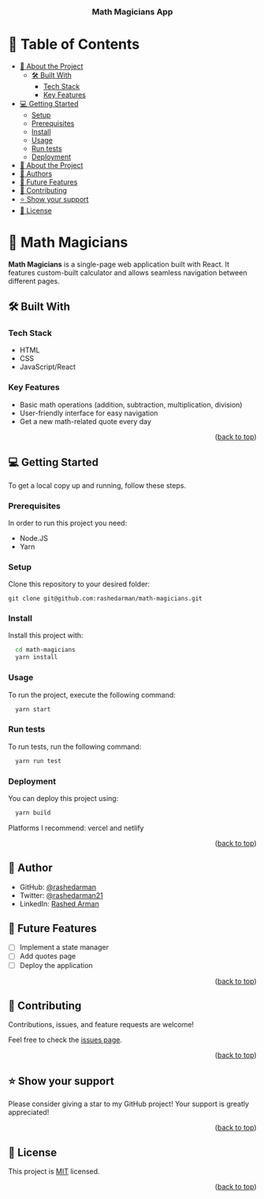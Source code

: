 <a name="readme-top"></a>

<div align="center">
  <h3><b>Math Magicians App</b></h3>
</div>

<!-- TABLE OF CONTENTS -->

# 📗 Table of Contents

- [📖 About the Project](#about-project)
  - [🛠 Built With](#built-with)
    - [Tech Stack](#tech-stack)
    - [Key Features](#key-features)
- [💻 Getting Started](#getting-started)
  - [Setup](#setup)
  - [Prerequisites](#prerequisites)
  - [Install](#install)
  - [Usage](#usage)
  - [Run tests](#run-tests)
  - [Deployment](#triangular_flag_on_post-deployment)
- [📖 About the Project](#about-project)
- [👥 Authors](#authors)
- [🔭 Future Features](#future-features)
- [🤝 Contributing](#contributing)
- [⭐️ Show your support](#support)
- [📝 License](#license)

<!-- PROJECT DESCRIPTION -->

# 📖 Math Magicians <a name="about-project"></a>

**Math Magicians** is a single-page web application built with React. It features custom-built calculator and allows seamless navigation between different pages.

## 🛠 Built With <a name="built-with"></a>

### Tech Stack <a name="tech-stack"></a>

- HTML
- CSS
- JavaScript/React

### Key Features <a name="key-features"></a>

- Basic math operations (addition, subtraction, multiplication, division)
- User-friendly interface for easy navigation
- Get a new math-related quote every day

<p align="right">(<a href="#readme-top">back to top</a>)</p>

<!-- GETTING STARTED -->

## 💻 Getting Started <a name="getting-started"></a>

To get a local copy up and running, follow these steps.

### Prerequisites

In order to run this project you need:

- Node.JS
- Yarn

### Setup

Clone this repository to your desired folder:

`git clone git@github.com:rashedarman/math-magicians.git`

### Install

Install this project with:

```sh
  cd math-magicians
  yarn install
```

### Usage

To run the project, execute the following command:

```sh
  yarn start
```

### Run tests

To run tests, run the following command:

```sh
  yarn run test
```

### Deployment

You can deploy this project using:

```sh
  yarn build
```

Platforms I recommend: vercel and netlify

<p align="right">(<a href="#readme-top">back to top</a>)</p>

<!-- AUTHORS -->

## 👥 Author <a name="authors"></a>

- GitHub: [@rashedarman](https://github.com/rashedarman)
- Twitter: [@rashedarman21](https://twitter.com/rashedarman21)
- LinkedIn: [Rashed Arman](https://linkedin.com/in/rashedarman)

<!-- FUTURE FEATURES -->

## 🔭 Future Features <a name="future-features"></a>

- [ ] Implement a state manager
- [ ] Add quotes page
- [ ] Deploy the application

<p align="right">(<a href="#readme-top">back to top</a>)</p>

<!-- CONTRIBUTING -->

## 🤝 Contributing <a name="contributing"></a>

Contributions, issues, and feature requests are welcome!

Feel free to check the [issues page](../../issues/).

<p align="right">(<a href="#readme-top">back to top</a>)</p>

<!-- SUPPORT -->

## ⭐️ Show your support <a name="support"></a>

Please consider giving a star to my GitHub project! Your support is greatly appreciated!

<p align="right">(<a href="#readme-top">back to top</a>)</p>

<!-- LICENSE -->

## 📝 License <a name="license"></a>

This project is [MIT](./LICENSE) licensed.

<p align="right">(<a href="#readme-top">back to top</a>)</p>
